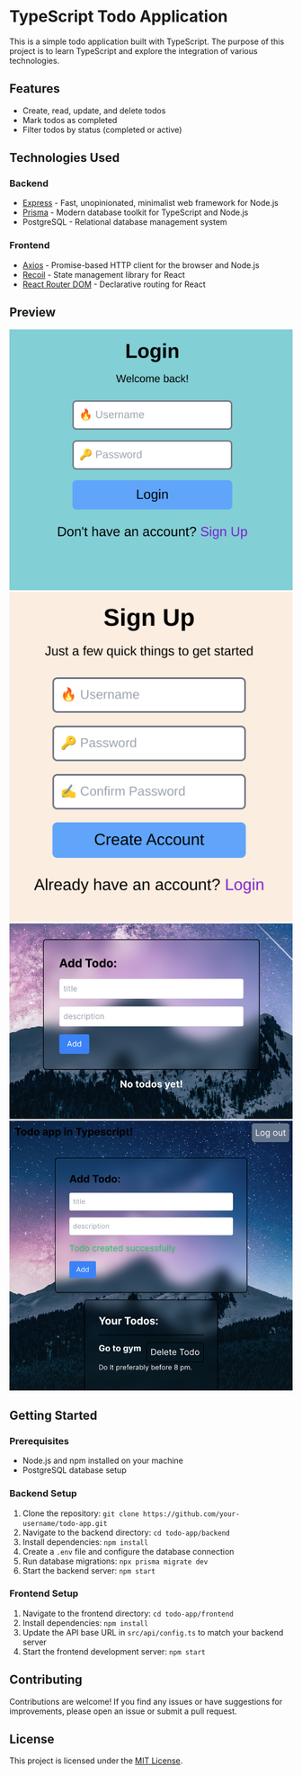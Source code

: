 # TypeScript Todo Application

This is a simple todo application built with TypeScript. The purpose of this project is to learn TypeScript and explore the integration of various technologies.

## Features

- Create, read, update, and delete todos
- Mark todos as completed
- Filter todos by status (completed or active)

## Technologies Used

### Backend

- [Express](https://expressjs.com/) - Fast, unopinionated, minimalist web framework for Node.js
- [Prisma](https://www.prisma.io/) - Modern database toolkit for TypeScript and Node.js
- PostgreSQL - Relational database management system

### Frontend

- [Axios](https://axios-http.com/) - Promise-based HTTP client for the browser and Node.js
- [Recoil](https://recoiljs.org/) - State management library for React
- [React Router DOM](https://reactrouter.com/web/guides/quick-start) - Declarative routing for React

## Preview

![Login](images/image.png)
![SignUp](images/image1.png)
![No todos created](images/image2.png)
![Todo Created](images/image3.png)

## Getting Started

### Prerequisites

- Node.js and npm installed on your machine
- PostgreSQL database setup

### Backend Setup

1. Clone the repository: `git clone https://github.com/your-username/todo-app.git`
2. Navigate to the backend directory: `cd todo-app/backend`
3. Install dependencies: `npm install`
4. Create a `.env` file and configure the database connection
5. Run database migrations: `npx prisma migrate dev`
6. Start the backend server: `npm start`

### Frontend Setup

1. Navigate to the frontend directory: `cd todo-app/frontend`
2. Install dependencies: `npm install`
3. Update the API base URL in `src/api/config.ts` to match your backend server
4. Start the frontend development server: `npm start`

## Contributing

Contributions are welcome! If you find any issues or have suggestions for improvements, please open an issue or submit a pull request.

## License

This project is licensed under the [MIT License](LICENSE).
